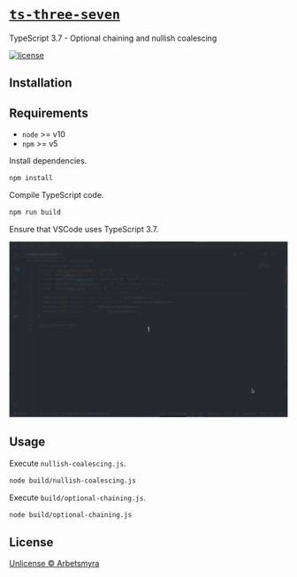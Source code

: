 # [`ts-three-seven`](https://github.com/arbetsmyra/ts-three-seven)

TypeScript 3.7 - Optional chaining and nullish coalescing

[![license](https://img.shields.io/github/license/arbetsmyra/readme-template)](https://github.com/arbetsmyra/eslint-config/blob/master/LICENSE)

## Installation

## Requirements

- `node` >= v10
- `npm` >= v5

Install dependencies.

```sh
npm install
```

Compile TypeScript code.

```sh
npm run build
```

Ensure that VSCode uses TypeScript 3.7.

![Change TypeScript version](./change-ts-version.gif)

## Usage

Execute `nullish-coalescing.js`.

```sh
node build/nullish-coalescing.js
```

Execute `build/optional-chaining.js`.

```sh
node build/optional-chaining.js
```

## License

[Unlicense © Arbetsmyra](https://choosealicense.com/licenses/unlicense/)
